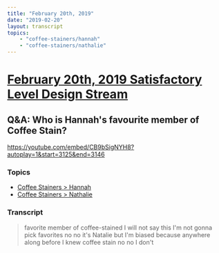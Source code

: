 ```yaml
---
title: "February 20th, 2019"
date: "2019-02-20"
layout: transcript
topics: 
    - "coffee-stainers/hannah"
    - "coffee-stainers/nathalie"
---
```

# [February 20th, 2019 Satisfactory Level Design Stream](../2019-02-20.md)
## Q&A: Who is Hannah's favourite member of Coffee Stain?
https://youtube.com/embed/CB9bSigNYH8?autoplay=1&start=3125&end=3146
### Topics
* [Coffee Stainers > Hannah](../topics/coffee-stainers/hannah.md)
* [Coffee Stainers > Nathalie](../topics/coffee-stainers/nathalie.md)

### Transcript

> favorite member of coffee-stained I will
> not say this I'm not gonna pick
> favorites no no it's Natalie
> but I'm biased because anywhere along
> before I knew coffee stain no no I don't
